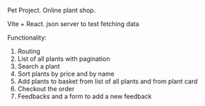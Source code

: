 
Pet Project. Online plant shop. 

Vite + React. 
json server to test fetching data

Functionality:

1. Routing
2. List of all plants with pagination
3. Search a plant
4. Sort plants by price and by name
5. Add plants to basket from list of all plants and from plant card
6. Checkout the order
7. Feedbacks and a form to add a new feedback

